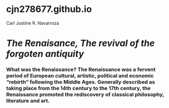 # cjn278677.github.io
Carl Justine R. Navarroza
# _The Renaisance, The revival of the forgoten antiquity_
### **What was the Renaissance? The Renaissance was a fervent period of European cultural, artistic, political and economic “rebirth” following the Middle Ages. Generally described as taking place from the 14th century to the 17th century, the Renaissance promoted the rediscovery of classical philosophy, literature and art.**


